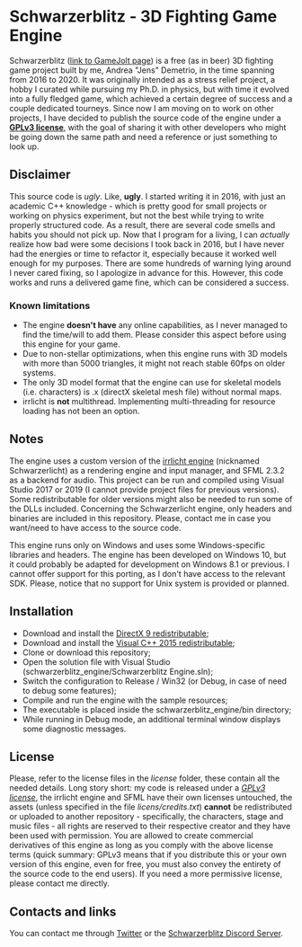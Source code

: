 # Schwarzerblitz - 3D Fighting Game Engine

Schwarzerblitz ([link to GameJolt page](https://gamejolt.com/games/schwarzerblitz/242456)) is a 
free (as in beer) 3D fighting game project built by me, Andrea "Jens" Demetrio, in the time spanning from 2016 to 2020.
It was originally intended as a stress relief project, a hobby I curated while pursuing my Ph.D. in physics, 
but with time it evolved into a fully fledged game, which achieved a certain degree of success and a couple dedicated tourneys.
Since now I am moving on to work on other projects, I have decided to publish the source code of the engine 
under a [**GPLv3 license**](https://www.gnu.org/licenses/gpl-3.0.html), with the goal of sharing it with
other developers who might be going down the same path and need a reference or just something to look up.

## Disclaimer

This source code is *ugly*. Like, **ugly**. I started writing it in 2016, with just an academic
C++ knowledge - which is pretty good for small projects or working on physics experiment, but not the
best while trying to write properly structured code. As a result, there are several code smells and habits
you should not pick up. Now that I program for a living, I can *actually* realize how bad were some decisions
I took back in 2016, but I have never had the energies or time to refactor it, especially because it worked well
enough for my purposes. There are some hundreds of warning lying around I never cared fixing, so I apologize in
advance for this. However, this code works and runs a delivered game fine, which can be considered a success.

### Known limitations
- The engine **doesn't have** any online capabilities, as I never managed to find the time/will to add them. Please consider
this aspect before using this engine for your game. 
- Due to non-stellar optimizations, when this engine runs with 3D models with more than 5000 triangles, it might
not reach stable 60fps on older systems. 
- The only 3D model format that the engine can use for skeletal models (i.e. characters) is .x (directX skeletal mesh file) without normal maps. 
- irrlicht is **not** multithread. Implementing multi-threading for resource loading has not been an option.

## Notes

The engine uses a custom version of the [irrlicht engine](http://irrlicht.sourceforge.net/) (nicknamed Schwarzerlicht)
as a rendering engine and input manager, and SFML 2.3.2 as a backend for audio. 
This project can be run and compiled using Visual Studio 2017 or 2019 (I cannot provide project files for previous versions).
Some redistributable for older versions might also be needed to run some of the DLLs included.
Concerning the Schwarzerlicht engine, only headers and binaries are included in this repository. Please, contact
me in case you want/need to have access to the source code.

This engine runs only on Windows and uses some Windows-specific libraries and headers. 
The engine has been developed on Windows 10, but it could probably be adapted for development on Windows 8.1 or previous. 
I cannot offer support for this porting, as I don't have access to the relevant SDK. Please, notice that no support for Unix system is provided or planned.

## Installation
- Download and install the [DirectX 9 redistributable](https://www.microsoft.com/en-us/download/details.aspx?id=8109);
- Download and install the [Visual C++ 2015 redistributable](https://www.microsoft.com/it-it/download/details.aspx?id=48145);
- Clone or download this repository;
- Open the solution file with Visual Studio (schwarzerblitz_engine/Schwarzerblitz Engine.sln);
- Switch the configuration to Release / Win32 (or Debug, in case of need to debug some features);
- Compile and run the engine with the sample resources;
- The executable is placed inside the schwarzerblitz_engine/bin directory;
- While running in Debug mode, an additional terminal window displays some diagnostic messages.

## License
Please, refer to the license files in the *license* folder, these contain all the needed details. Long story short: my code is released under a 
[*GPLv3 license*](https://www.gnu.org/licenses/gpl-3.0.html), the irrlicht engine and SFML have their own
licenses untouched, the assets (unless specified in the file *licens/credits.txt*) **cannot** be redistributed
or uploaded to another repository - specifically, the characters, stage and music files - all rights are 
reserved to their respective creator and they have been used with permission.
You are allowed to create commercial derivatives of this engine as long as you comply with the above license terms 
(quick summary: GPLv3 means that if you distribute this or your own version of this engine, even for free, 
you must also convey the entirety of the source code to the end users).
If you need a more permissive license, please contact me directly.

## Contacts and links

You can contact me through [Twitter](https://twitter.com/AndreaDProjects) or the [Schwarzerblitz Discord Server](https://discord.gg/vXKrvpV).